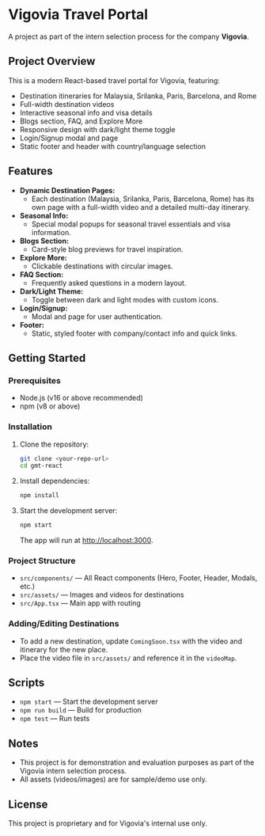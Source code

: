 # Vigovia Travel Portal

A project as part of the intern selection process for the company **Vigovia**.

## Project Overview

This is a modern React-based travel portal for Vigovia, featuring:
- Destination itineraries for Malaysia, Srilanka, Paris, Barcelona, and Rome
- Full-width destination videos
- Interactive seasonal info and visa details
- Blogs section, FAQ, and Explore More
- Responsive design with dark/light theme toggle
- Login/Signup modal and page
- Static footer and header with country/language selection

## Features
- **Dynamic Destination Pages:**
  - Each destination (Malaysia, Srilanka, Paris, Barcelona, Rome) has its own page with a full-width video and a detailed multi-day itinerary.
- **Seasonal Info:**
  - Special modal popups for seasonal travel essentials and visa information.
- **Blogs Section:**
  - Card-style blog previews for travel inspiration.
- **Explore More:**
  - Clickable destinations with circular images.
- **FAQ Section:**
  - Frequently asked questions in a modern layout.
- **Dark/Light Theme:**
  - Toggle between dark and light modes with custom icons.
- **Login/Signup:**
  - Modal and page for user authentication.
- **Footer:**
  - Static, styled footer with company/contact info and quick links.

## Getting Started

### Prerequisites
- Node.js (v16 or above recommended)
- npm (v8 or above)

### Installation
1. Clone the repository:
   ```sh
   git clone <your-repo-url>
   cd gmt-react
   ```
2. Install dependencies:
   ```sh
   npm install
   ```
3. Start the development server:
   ```sh
   npm start
   ```
   The app will run at [http://localhost:3000](http://localhost:3000).

### Project Structure
- `src/components/` — All React components (Hero, Footer, Header, Modals, etc.)
- `src/assets/` — Images and videos for destinations
- `src/App.tsx` — Main app with routing

### Adding/Editing Destinations
- To add a new destination, update `ComingSoon.tsx` with the video and itinerary for the new place.
- Place the video file in `src/assets/` and reference it in the `videoMap`.

## Scripts
- `npm start` — Start the development server
- `npm run build` — Build for production
- `npm test` — Run tests

## Notes
- This project is for demonstration and evaluation purposes as part of the Vigovia intern selection process.
- All assets (videos/images) are for sample/demo use only.

## License
This project is proprietary and for Vigovia's internal use only.